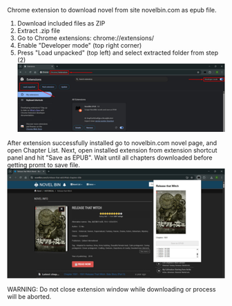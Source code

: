 Chrome extension to download novel from site novelbin.com as epub file.
1) Download included files as ZIP
2) Extract .zip file
3) Go to Chrome extensions: chrome://extensions/
4) Enable "Developer mode" (top right corner)
5) Press "Load unpacked" (top left) and select extracted folder from step (2)
![Load extension](load_extension.jpg)

After extension successfully installed go to novelbin.com novel page, and open Chapter List. 
Next, open installed extension from extension shortcut panel and hit "Save as EPUB". 
Wait until all chapters downloaded before getting promt to save file.
![Example](example.jpg)

WARNING: Do not close extension window while downloading or process will be aborted.
